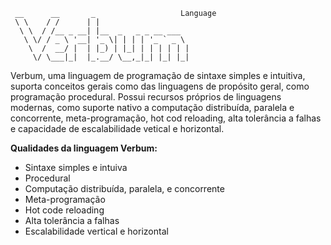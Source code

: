 
```
 __      __       _                   Language
 \ \    / /      | |                    
  \ \  / /__ _ __| |__  _   _ _ __ ___  
   \ \/ / _ \ '__| '_ \| | | | '_ ` _ \ 
    \  /  __/ |  | |_) | |_| | | | | | |
     \/ \___|_|  |_.__/ \__,_|_| |_| |_|
```

Verbum, uma linguagem de programação de sintaxe simples e intuitiva, suporta conceitos gerais como das linguagens de propósito geral, como programação procedural. Possui recursos próprios de linguagens modernas, como suporte nativo a computação distribuída, paralela e concorrente, meta-programação, hot cod reloading, alta tolerância a falhas e capacidade de escalabilidade vetical e horizontal. 

<b>Qualidades da linguagem Verbum:</b>
- Sintaxe simples e intuiva
- Procedural
- Computação distribuída, paralela, e concorrente
- Meta-programação
- Hot code reloading
- Alta tolerância a falhas
- Escalabilidade vertical e horizontal


